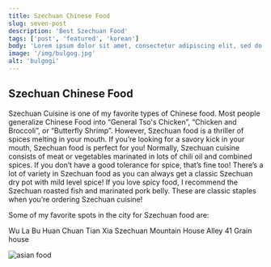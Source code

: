 ```yaml
---
title: Szechuan Chinese Food
slug: seven-post
description: 'Best Szechuan Food'
tags: ['post', 'featured', 'korean']
body: 'Lorem ipsum dolor sit amet, consectetur adipiscing elit, sed do eiusmod tempor incididunt ut labore et dolore magna aliqua. Ut enim ad minim veniam, quis nostrud exercitation ullamco laboris nisi ut aliquip ex ea commodo consequat. Duis aute irure dolor in reprehenderit in voluptate velit esse cillum dolore eu fugiat nulla pariatur. Excepteur sint occaecat cupidatat non proident, sunt in culpa qui officia deserunt mollit anim id est laborum.'
image: '/img/bulgog.jpg'
alt: 'bulgogi'
---
```


## Szechuan Chinese Food

Szechuan Cuisine is one of my favorite types of Chinese food. Most people generalize Chinese Food into “General Tso's Chicken”, “Chicken and Broccoli”, or “Butterfly Shrimp”. However, Szechuan food is a thriller of spices melting in your mouth. If you’re looking for a savory kick in your mouth, Szechuan food is perfect for you! Normally, Szechuan cuisine consists of meat or vegetables marinated in lots of chili oil and combined spices. If you don’t have a good tolerance for spice, that’s fine too! There’s a lot of variety in Szechuan food as you can always get a classic Szechuan dry pot with mild level spice! If you love spicy food, I recommend the Szechuan roasted fish and marinated pork belly. These are classic staples when you’re ordering Szechuan cuisine!

Some of my favorite spots in the city for Szechuan food are:

Wu La Bu Huan
Chuan Tian Xia
Szechuan Mountain House
Alley 41
Grain house

![asian food](/img/asian5.jpg)
